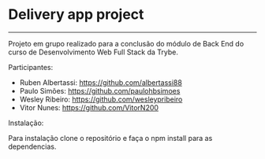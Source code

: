 # Delivery app project
__________________________________

Projeto em grupo realizado para a conclusão do módulo de Back End do curso de Desenvolvimento Web Full Stack da Trybe.

Participantes:
- Ruben Albertassi: https://github.com/albertassi88 <br>
- Paulo Simões: https://github.com/paulohbsimoes <br>
- Wesley Ribeiro: https://github.com/wesleypribeiro <br>
- Vitor Nunes: https://github.com/VitorN200 <br>

Instalação:

Para instalação clone o repositório e faça o npm install para as dependencias. <br>